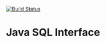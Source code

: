 [![Build Status](https://travis-ci.org/matthewfranglen/java-sql-interface.svg)](https://travis-ci.org/matthewfranglen/java-sql-interface.svg)

Java SQL Interface
==================




